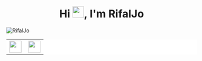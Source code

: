 <h1 align="center">Hi <img src="https://media.giphy.com/media/hvRJCLFzcasrR4ia7z/giphy.gif" width="30px">, I'm RifalJo</h1>

<p align="left"> <img src="https://komarev.com/ghpvc/?username=RifalJo&label=Profile%20views&color=0e75b6&style=flat" alt="RifalJo" /> </p>


<table style="background-color: white;">
  <tr>
    <td>
      <a href="https://www.linkedin.com/in/rifaldi706/">
        <img height="32" width="32" src="https://cdn.simpleicons.org/linkedin"/>
      </a>
    </td>
    <td style="padding-left: 10px;">
      <a href="https://www.youtube.com/@RifalJo">
        <img height="32" width="32" src="https://cdn.simpleicons.org/youtube"/>
      </a>
    </td>
  </tr>
</table>




<!--
**RifalJO/RifalJo** is a ✨ _special_ ✨ repository because its `README.md` (this file) appears on your GitHub profile.

Here are some ideas to get you started:

- 🔭 I’m currently working on ...
- 🌱 I’m currently learning ...
- 👯 I’m looking to collaborate on ...
- 🤔 I’m looking for help with ...
- 💬 Ask me about ...
- 📫 How to reach me: ...
- 😄 Pronouns: ...
- ⚡ Fun fact: ...
-->
